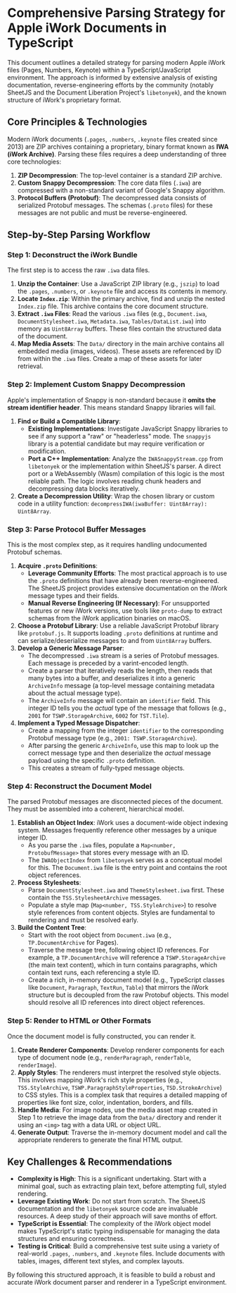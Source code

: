 
# Comprehensive Parsing Strategy for Apple iWork Documents in TypeScript

This document outlines a detailed strategy for parsing modern Apple iWork files (Pages, Numbers, Keynote) within a TypeScript/JavaScript environment. The approach is informed by extensive analysis of existing documentation, reverse-engineering efforts by the community (notably SheetJS and the Document Liberation Project's `libetonyek`), and the known structure of iWork's proprietary format.

## Core Principles & Technologies

Modern iWork documents (`.pages`, `.numbers`, `.keynote` files created since 2013) are ZIP archives containing a proprietary, binary format known as **IWA (iWork Archive)**. Parsing these files requires a deep understanding of three core technologies:

1.  **ZIP Decompression**: The top-level container is a standard ZIP archive.
2.  **Custom Snappy Decompression**: The core data files (`.iwa`) are compressed with a non-standard variant of Google's Snappy algorithm.
3.  **Protocol Buffers (Protobuf)**: The decompressed data consists of serialized Protobuf messages. The schemas (`.proto` files) for these messages are not public and must be reverse-engineered.

## Step-by-Step Parsing Workflow

### Step 1: Deconstruct the iWork Bundle

The first step is to access the raw `.iwa` data files.

1.  **Unzip the Container**: Use a JavaScript ZIP library (e.g., `jszip`) to load the `.pages`, `.numbers`, or `.keynote` file and access its contents in memory.
2.  **Locate `Index.zip`**: Within the primary archive, find and unzip the nested `Index.zip` file. This archive contains the core document structure.
3.  **Extract `.iwa` Files**: Read the various `.iwa` files (e.g., `Document.iwa`, `DocumentStylesheet.iwa`, `Metadata.iwa`, `Tables/DataList.iwa`) into memory as `Uint8Array` buffers. These files contain the structured data of the document.
4.  **Map Media Assets**: The `Data/` directory in the main archive contains all embedded media (images, videos). These assets are referenced by ID from within the `.iwa` files. Create a map of these assets for later retrieval.

### Step 2: Implement Custom Snappy Decompression

Apple's implementation of Snappy is non-standard because it **omits the stream identifier header**. This means standard Snappy libraries will fail.

1.  **Find or Build a Compatible Library**:
    *   **Existing Implementations**: Investigate JavaScript Snappy libraries to see if any support a "raw" or "headerless" mode. The `snappyjs` library is a potential candidate but may require verification or modification.
    *   **Port a C++ Implementation**: Analyze the `IWASnappyStream.cpp` from `libetonyek` or the implementation within SheetJS's parser. A direct port or a WebAssembly (Wasm) compilation of this logic is the most reliable path. The logic involves reading chunk headers and decompressing data blocks iteratively.
2.  **Create a Decompression Utility**: Wrap the chosen library or custom code in a utility function: `decompressIWA(iwaBuffer: Uint8Array): Uint8Array`.

### Step 3: Parse Protocol Buffer Messages

This is the most complex step, as it requires handling undocumented Protobuf schemas.

1.  **Acquire `.proto` Definitions**:
    *   **Leverage Community Efforts**: The most practical approach is to use the `.proto` definitions that have already been reverse-engineered. The SheetJS project provides extensive documentation on the iWork message types and their fields.
    *   **Manual Reverse Engineering (If Necessary)**: For unsupported features or new iWork versions, use tools like `proto-dump` to extract schemas from the iWork application binaries on macOS.
2.  **Choose a Protobuf Library**: Use a reliable JavaScript Protobuf library like `protobuf.js`. It supports loading `.proto` definitions at runtime and can serialize/deserialize messages to and from `Uint8Array` buffers.
3.  **Develop a Generic Message Parser**:
    *   The decompressed `.iwa` stream is a series of Protobuf messages. Each message is preceded by a varint-encoded length.
    *   Create a parser that iteratively reads the length, then reads that many bytes into a buffer, and deserializes it into a generic `ArchiveInfo` message (a top-level message containing metadata about the actual message type).
    *   The `ArchiveInfo` message will contain an `identifier` field. This integer ID tells you the *actual* type of the message that follows (e.g., `2001` for `TSWP.StorageArchive`, `6002` for `TST.Tile`).
4.  **Implement a Typed Message Dispatcher**:
    *   Create a mapping from the integer `identifier` to the corresponding Protobuf message type (e.g., `2001: TSWP.StorageArchive`).
    *   After parsing the generic `ArchiveInfo`, use this map to look up the correct message type and then deserialize the *actual* message payload using the specific `.proto` definition.
    *   This creates a stream of fully-typed message objects.

### Step 4: Reconstruct the Document Model

The parsed Protobuf messages are disconnected pieces of the document. They must be assembled into a coherent, hierarchical model.

1.  **Establish an Object Index**: iWork uses a document-wide object indexing system. Messages frequently reference other messages by a unique integer ID.
    *   As you parse the `.iwa` files, populate a `Map<number, ProtobufMessage>` that stores every message with an ID.
    *   The `IWAObjectIndex` from `libetonyek` serves as a conceptual model for this. The `Document.iwa` file is the entry point and contains the root object references.
2.  **Process Stylesheets**:
    *   Parse `DocumentStylesheet.iwa` and `ThemeStylesheet.iwa` first. These contain the `TSS.StylesheetArchive` messages.
    *   Populate a style map (`Map<number, TSS.StyleArchive>`) to resolve style references from content objects. Styles are fundamental to rendering and must be resolved early.
3.  **Build the Content Tree**:
    *   Start with the root object from `Document.iwa` (e.g., `TP.DocumentArchive` for Pages).
    *   Traverse the message tree, following object ID references. For example, a `TP.DocumentArchive` will reference a `TSWP.StorageArchive` (the main text content), which in turn contains paragraphs, which contain text runs, each referencing a style ID.
    *   Create a rich, in-memory document model (e.g., TypeScript classes like `Document`, `Paragraph`, `TextRun`, `Table`) that mirrors the iWork structure but is decoupled from the raw Protobuf objects. This model should resolve all ID references into direct object references.

### Step 5: Render to HTML or Other Formats

Once the document model is fully constructed, you can render it.

1.  **Create Renderer Components**: Develop renderer components for each type of document node (e.g., `renderParagraph`, `renderTable`, `renderImage`).
2.  **Apply Styles**: The renderers must interpret the resolved style objects. This involves mapping iWork's rich style properties (e.g., `TSS.StyleArchive`, `TSWP.ParagraphStyleProperties`, `TSD.StrokeArchive`) to CSS styles. This is a complex task that requires a detailed mapping of properties like font size, color, indentation, borders, and fills.
3.  **Handle Media**: For image nodes, use the media asset map created in Step 1 to retrieve the image data from the `Data/` directory and render it using an `<img>` tag with a data URL or object URL.
4.  **Generate Output**: Traverse the in-memory document model and call the appropriate renderers to generate the final HTML output.

## Key Challenges & Recommendations

*   **Complexity is High**: This is a significant undertaking. Start with a minimal goal, such as extracting plain text, before attempting full, styled rendering.
*   **Leverage Existing Work**: Do not start from scratch. The SheetJS documentation and the `libetonyek` source code are invaluable resources. A deep study of their approach will save months of effort.
*   **TypeScript is Essential**: The complexity of the iWork object model makes TypeScript's static typing indispensable for managing the data structures and ensuring correctness.
*   **Testing is Critical**: Build a comprehensive test suite using a variety of real-world `.pages`, `.numbers`, and `.keynote` files. Include documents with tables, images, different text styles, and complex layouts.

By following this structured approach, it is feasible to build a robust and accurate iWork document parser and renderer in a TypeScript environment.
